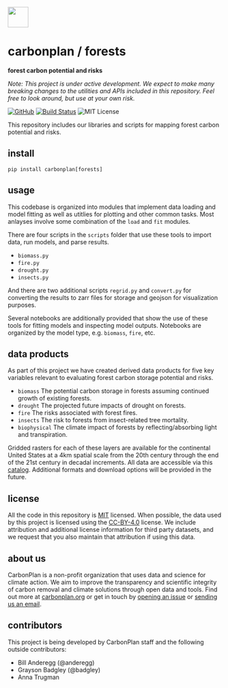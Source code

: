 <img
  src='https://carbonplan-assets.s3.amazonaws.com/monogram/dark-small.png'
  height='48'
/>

# carbonplan / forests

**forest carbon potential and risks**

_Note: This project is under active development. We expect to make many breaking changes to the utilities and APIs included in this repository. Feel free to look around, but use at your own risk._

[![GitHub][github-badge]][github]
[![Build Status]][actions]
![MIT License][]

[github]: https://github.com/carbonplan/forests
[github-badge]: https://badgen.net/badge/-/github?icon=github&label
[build status]: https://github.com/carbonplan/forests/actions/workflows/main.yaml/badge.svg
[actions]: https://github.com/carbonplan/forests/actions/workflows/main.yaml
[mit license]: https://badgen.net/badge/license/MIT/blue


This repository includes our libraries and scripts for mapping forest carbon potential and risks.

## install

```shell
pip install carbonplan[forests]
```

## usage

This codebase is organized into modules that implement data loading and model fitting as well as utitlies for plotting and other common tasks. Most anlayses involve some combination of the `load` and `fit` modules.

There are four scripts in the `scripts` folder that use these tools to import data, run models, and parse results.

- `biomass.py`
- `fire.py`
- `drought.py`
- `insects.py`

And there are two additional scripts `regrid.py` and `convert.py` for converting the results to zarr files for storage and geojson for visualization purposes.

Several notebooks are additionally provided that show the use of these tools for fitting models and inspecting model outputs. Notebooks are organized by the model type, e.g. `biomass`, `fire`, etc.

## data products

As part of this project we have created derived data products for five key variables relevant to evaluating forest carbon storage potential and risks.
- `biomass` The potential carbon storage in forests assuming continued growth of existing forests.
- `drought` The projected future impacts of drought on forests.
- `fire` The risks associated with forest fires.
- `insects` The risk to forests from insect-related tree mortality.
- `biophysical` The climate impact of forests by reflecting/absorbing light and transpiration.

Gridded rasters for each of these layers are available for the continental United States at a 4km spatial scale from the 20th century through the end of the 21st century in decadal increments. All data are accessible via this [catalog](https://github.com/carbonplan/forests/blob/master/carbonplan_forests/data/catalog.yaml). Additional formats and download options will be provided in the future.

## license

All the code in this repository is [MIT](https://choosealicense.com/licenses/mit/) licensed. When possible, the data used by this project is licensed using the [CC-BY-4.0](https://choosealicense.com/licenses/cc-by-4.0/) license. We include attribution and additional license information for third party datasets, and we request that you also maintain that attribution if using this data.

## about us

CarbonPlan is a non-profit organization that uses data and science for climate action. We aim to improve the transparency and scientific integrity of carbon removal and climate solutions through open data and tools. Find out more at [carbonplan.org](https://carbonplan.org/) or get in touch by [opening an issue](https://github.com/carbonplan/forests/issues/new) or [sending us an email](mailto:hello@carbonplan.org).

## contributors

This project is being developed by CarbonPlan staff and the following outside contributors:

- Bill Anderegg (@anderegg)
- Grayson Badgley (@badgley)
- Anna Trugman
